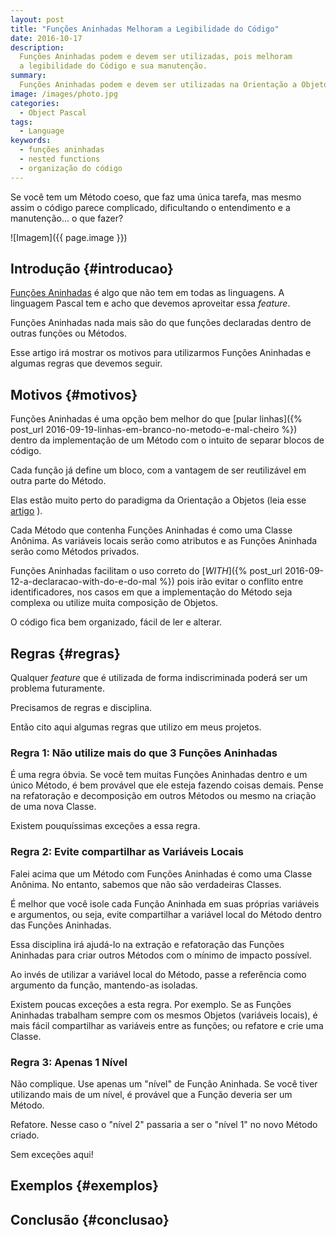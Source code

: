 ```yaml
---
layout: post
title: "Funções Aninhadas Melhoram a Legibilidade do Código"
date: 2016-10-17
description:
  Funções Aninhadas podem e devem ser utilizadas, pois melhoram
  a legibilidade do Código e sua manutenção.
summary: 
  Funções Aninhadas podem e devem ser utilizadas na Orientação a Objetos
image: /images/photo.jpg
categories: 
  - Object Pascal
tags:
  - Language
keywords:
  - funções aninhadas
  - nested functions
  - organização do código
--- 
```


Se você tem um Método coeso, que faz uma única tarefa,
mas mesmo assim o código parece complicado, dificultando
o entendimento e a manutenção... o que fazer?

<!--more-->

![Imagem]({{ page.image }})

## Introdução {#introducao}

[Funções Aninhadas](https://en.wikipedia.org/wiki/Nested_function)
é algo que não tem em todas as linguagens.
A linguagem Pascal tem e acho que devemos aproveitar essa *feature*.

Funções Aninhadas nada mais são do que funções declaradas dentro de
outras funções ou Métodos.

Esse artigo irá mostrar os motivos para utilizarmos Funções Aninhadas
e algumas regras que devemos seguir.

## Motivos {#motivos}

Funções Aninhadas é uma opção bem melhor do que 
[pular linhas]({% post_url 2016-09-19-linhas-em-branco-no-metodo-e-mal-cheiro %})
dentro da implementação de um Método com o intuito de separar blocos
de código.

Cada função já define um bloco, com a vantagem de ser reutilizável em
outra parte do Método.

Elas estão muito perto do paradigma da Orientação a Objetos (leia esse
[artigo](http://blog.synopse.info/post/2012/05/20/Recursive-calls-and-private-objects)
).

Cada Método que contenha Funções Aninhadas é como uma Classe Anônima.
As variáveis locais serão como atributos e as Funções Aninhada serão
como Métodos privados.

Funções Aninhadas facilitam o uso correto do
[*WITH*]({% post_url 2016-09-12-a-declaracao-with-do-e-do-mal %})
pois irão evitar o conflito entre identificadores, nos casos em que
a implementação do Método seja complexa ou utilize muita composição de
Objetos.

O código fica bem organizado, fácil de ler e alterar.

## Regras {#regras}

Qualquer *feature* que é utilizada de forma indiscriminada poderá ser um
problema futuramente.

Precisamos de regras e disciplina.

Então cito aqui algumas regras que utilizo em meus projetos.

### Regra 1: Não utilize mais do que 3 Funções Aninhadas

É uma regra óbvia.
Se você tem muitas Funções Aninhadas dentro e um único Método, 
é bem provável que ele esteja fazendo coisas demais.
Pense na refatoração e decomposição em outros Métodos ou mesmo
na criação de uma nova Classe.

Existem pouquíssimas exceções a essa regra.

### Regra 2: Evite compartilhar as Variáveis Locais

Falei acima que um Método com Funções Aninhadas é como uma Classe
Anônima. No entanto, sabemos que não são verdadeiras Classes. 

É melhor que você isole cada Função Aninhada em suas próprias 
variáveis e argumentos, ou seja, evite compartilhar a variável
local do Método dentro das Funções Aninhadas.

Essa disciplina irá ajudá-lo na extração e refatoração das 
Funções Aninhadas para criar outros Métodos com o mínimo de 
impacto possível.

Ao invés de utilizar a variável local do Método, passe
a referência como argumento da função, mantendo-as isoladas.

Existem poucas exceções a esta regra. Por exemplo.
Se as Funções Aninhadas trabalham sempre com
os mesmos Objetos (variáveis locais), é mais fácil compartilhar
as variáveis entre as funções; ou refatore e crie uma Classe.

### Regra 3: Apenas 1 Nível

Não complique. Use apenas um "nível" de Função Aninhada. Se
você tiver utilizando mais de um nível, é provável que a Função
deveria ser um Método. 

Refatore. Nesse caso o "nível 2" passaria a ser o "nível 1" 
no novo Método criado.

Sem exceções aqui!

## Exemplos {#exemplos}


## Conclusão {#conclusao}

